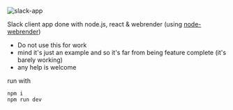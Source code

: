 ![slack-app](https://github.com/cztomsik/node-webrender/raw/master/docs/slack-app.gif)

Slack client app done with node.js, react & webrender (using [node-webrender](https://github.com/cztomsik/node-webrender))

- Do not use this for work
- mind it's just an example and so it's far from being feature complete (it's barely working)
- any help is welcome

run with

```
npm i
npm run dev
```

